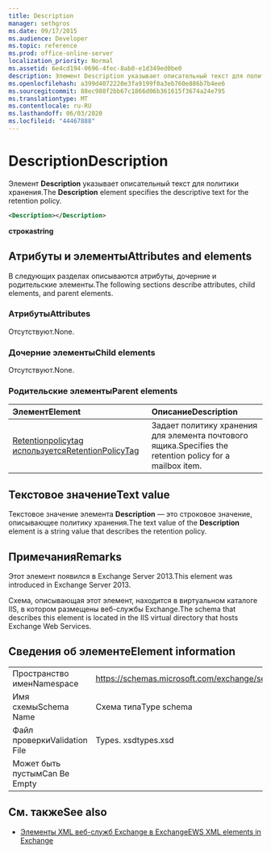 ```yaml
---
title: Description
manager: sethgros
ms.date: 09/17/2015
ms.audience: Developer
ms.topic: reference
ms.prod: office-online-server
localization_priority: Normal
ms.assetid: 6e4cd194-0696-4fec-8ab0-e1d349ed0be0
description: Элемент Description указывает описательный текст для политики хранения.
ms.openlocfilehash: a399d4072220e3fa9199f0a3eb760e886b7b4ee6
ms.sourcegitcommit: 88ec988f2bb67c1866d06b361615f3674a24e795
ms.translationtype: MT
ms.contentlocale: ru-RU
ms.lasthandoff: 06/03/2020
ms.locfileid: "44467888"
---
```

# <a name="description"></a><span data-ttu-id="fb46b-103">Description</span><span class="sxs-lookup"><span data-stu-id="fb46b-103">Description</span></span>

<span data-ttu-id="fb46b-104">Элемент **Description** указывает описательный текст для политики хранения.</span><span class="sxs-lookup"><span data-stu-id="fb46b-104">The **Description** element specifies the descriptive text for the retention policy.</span></span> 
  
```XML
<Description></Description>
```

 <span data-ttu-id="fb46b-105">**строка**</span><span class="sxs-lookup"><span data-stu-id="fb46b-105">**string**</span></span>
## <a name="attributes-and-elements"></a><span data-ttu-id="fb46b-106">Атрибуты и элементы</span><span class="sxs-lookup"><span data-stu-id="fb46b-106">Attributes and elements</span></span>

<span data-ttu-id="fb46b-107">В следующих разделах описываются атрибуты, дочерние и родительские элементы.</span><span class="sxs-lookup"><span data-stu-id="fb46b-107">The following sections describe attributes, child elements, and parent elements.</span></span>
  
### <a name="attributes"></a><span data-ttu-id="fb46b-108">Атрибуты</span><span class="sxs-lookup"><span data-stu-id="fb46b-108">Attributes</span></span>

<span data-ttu-id="fb46b-109">Отсутствуют.</span><span class="sxs-lookup"><span data-stu-id="fb46b-109">None.</span></span>
  
### <a name="child-elements"></a><span data-ttu-id="fb46b-110">Дочерние элементы</span><span class="sxs-lookup"><span data-stu-id="fb46b-110">Child elements</span></span>

<span data-ttu-id="fb46b-111">Отсутствуют.</span><span class="sxs-lookup"><span data-stu-id="fb46b-111">None.</span></span>
  
### <a name="parent-elements"></a><span data-ttu-id="fb46b-112">Родительские элементы</span><span class="sxs-lookup"><span data-stu-id="fb46b-112">Parent elements</span></span>

|<span data-ttu-id="fb46b-113">**Элемент**</span><span class="sxs-lookup"><span data-stu-id="fb46b-113">**Element**</span></span>|<span data-ttu-id="fb46b-114">**Описание**</span><span class="sxs-lookup"><span data-stu-id="fb46b-114">**Description**</span></span>|
|:-----|:-----|
|[<span data-ttu-id="fb46b-115">Retentionpolicytag используется</span><span class="sxs-lookup"><span data-stu-id="fb46b-115">RetentionPolicyTag</span></span>](retentionpolicytag.md) <br/> |<span data-ttu-id="fb46b-116">Задает политику хранения для элемента почтового ящика.</span><span class="sxs-lookup"><span data-stu-id="fb46b-116">Specifies the retention policy for a mailbox item.</span></span>  <br/> |
   
## <a name="text-value"></a><span data-ttu-id="fb46b-117">Текстовое значение</span><span class="sxs-lookup"><span data-stu-id="fb46b-117">Text value</span></span>

<span data-ttu-id="fb46b-118">Текстовое значение элемента **Description** — это строковое значение, описывающее политику хранения.</span><span class="sxs-lookup"><span data-stu-id="fb46b-118">The text value of the **Description** element is a string value that describes the retention policy.</span></span> 
  
## <a name="remarks"></a><span data-ttu-id="fb46b-119">Примечания</span><span class="sxs-lookup"><span data-stu-id="fb46b-119">Remarks</span></span>

<span data-ttu-id="fb46b-120">Этот элемент появился в Exchange Server 2013.</span><span class="sxs-lookup"><span data-stu-id="fb46b-120">This element was introduced in Exchange Server 2013.</span></span>
  
<span data-ttu-id="fb46b-121">Схема, описывающая этот элемент, находится в виртуальном каталоге IIS, в котором размещены веб-службы Exchange.</span><span class="sxs-lookup"><span data-stu-id="fb46b-121">The schema that describes this element is located in the IIS virtual directory that hosts Exchange Web Services.</span></span>
  
## <a name="element-information"></a><span data-ttu-id="fb46b-122">Сведения об элементе</span><span class="sxs-lookup"><span data-stu-id="fb46b-122">Element information</span></span>

|||
|:-----|:-----|
|<span data-ttu-id="fb46b-123">Пространство имен</span><span class="sxs-lookup"><span data-stu-id="fb46b-123">Namespace</span></span>  <br/> |https://schemas.microsoft.com/exchange/services/2006/types  <br/> |
|<span data-ttu-id="fb46b-124">Имя схемы</span><span class="sxs-lookup"><span data-stu-id="fb46b-124">Schema Name</span></span>  <br/> |<span data-ttu-id="fb46b-125">Схема типа</span><span class="sxs-lookup"><span data-stu-id="fb46b-125">Type schema</span></span>  <br/> |
|<span data-ttu-id="fb46b-126">Файл проверки</span><span class="sxs-lookup"><span data-stu-id="fb46b-126">Validation File</span></span>  <br/> |<span data-ttu-id="fb46b-127">Types. xsd</span><span class="sxs-lookup"><span data-stu-id="fb46b-127">types.xsd</span></span>  <br/> |
|<span data-ttu-id="fb46b-128">Может быть пустым</span><span class="sxs-lookup"><span data-stu-id="fb46b-128">Can Be Empty</span></span>  <br/> ||
   
## <a name="see-also"></a><span data-ttu-id="fb46b-129">См. также</span><span class="sxs-lookup"><span data-stu-id="fb46b-129">See also</span></span>

- [<span data-ttu-id="fb46b-130">Элементы XML веб-служб Exchange в Exchange</span><span class="sxs-lookup"><span data-stu-id="fb46b-130">EWS XML elements in Exchange</span></span>](ews-xml-elements-in-exchange.md)

